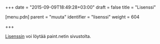+++
date = "2015-09-09T18:49:28+03:00"
draft = false
title = "Lisenssi"

[menu.pdn]
    parent = "muuta"
    identifier = "lisenssi"
    weight = 604

+++

[Lisenssin](https://www.getpaint.net/license.html) voi löytää paint.netin sivustolta.
